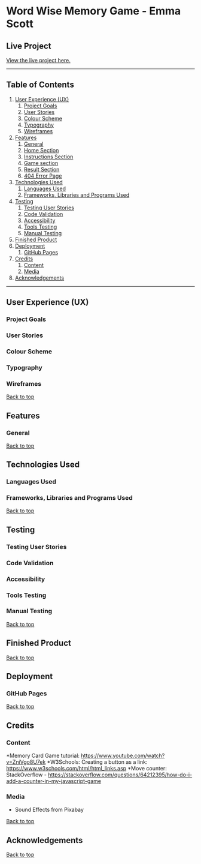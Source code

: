 # Word Wise Memory Game - Emma Scott

## Live Project
[View the live project here.](https://emmajane22.github.io/memory-game/ "View the Live game here")
___

## Table of Contents
1. [User Experience (UX)](#user-experience-UX)
    1. [Project Goals](#project-goals)
    2. [User Stories](#user-stories)
    3. [Colour Scheme](#colour-scheme)
    4. [Typography](#typography)
    5. [Wireframes](#wireframes)
2. [Features](#features)
    1. [General](#general)
    2. [Home Section](#home-section)
    3. [Instructions Section](#instructions-section)
    4. [Game section](#game-section)
    5. [Result Section](#result-section)
    6. [404 Error Page](#404-error-page)
3. [Technologies Used](#technologies-used)
    1. [Languages Used](#languages-used)
    2. [Frameworks, Libraries and Programs Used](#frameworks-libraries-and-programs-used)
4. [Testing](#testing)
    1. [Testing User Stories](#testing-user-stories)
    2. [Code Validation](#code-validation)
    3. [Accessibility](#accessibility)
    4. [Tools Testing](#tools-testing)
    5. [Manual Testing](#manual-testing)
5. [Finished Product](#finished-product)
6. [Deployment](#deployment)
    1. [GitHub Pages](#github-pages)
7. [Credits](#credits)
    1. [Content](#content)
    2. [Media](#media)
8. [Acknowledgements](#acknowledgements)

***


## User Experience (UX)

### Project Goals
### User Stories
### Colour Scheme
### Typography
### Wireframes
[Back to top](#table-of-contents)

## Features

### General

[Back to top](#table-of-contents)
## Technologies Used

### Languages Used
### Frameworks, Libraries and Programs Used

[Back to top](#table-of-contents)

## Testing

### Testing User Stories
### Code Validation
### Accessibility
### Tools Testing
### Manual Testing
[Back to top](#table-of-contents)

## Finished Product
[Back to top](#table-of-contents)

## Deployment
### GitHub Pages
[Back to top](#table-of-contents)

## Credits

### Content
*Memory Card Game tutorial: https://www.youtube.com/watch?v=ZniVgo8U7ek
*W3Schools: Creating a button as a link: https://www.w3schools.com/html/html_links.asp
*Move counter: StackOverflow - https://stackoverflow.com/questions/64212395/how-do-i-add-a-counter-in-my-javascript-game


### Media
* Sound Effects from Pixabay

[Back to top](#table-of-contents)


## Acknowledgements
[Back to top](#table-of-contents)